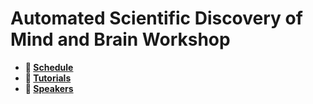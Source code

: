 # Automated Scientific Discovery of Mind and Brain Workshop


- **📅 [Schedule](./schedule.md)**
- **🧪 [Tutorials](./practical-sessions/index.md)**
- **🎤 [Speakers](./speakers.md)**